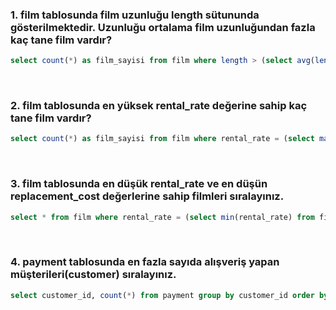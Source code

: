### 1. film tablosunda film uzunluğu length sütununda gösterilmektedir. Uzunluğu ortalama film uzunluğundan fazla kaç tane film vardır?
```sql
select count(*) as film_sayisi from film where length > (select avg(length) from film);
```
<br>

### 2. film tablosunda en yüksek rental_rate değerine sahip kaç tane film vardır?
```sql
select count(*) as film_sayisi from film where rental_rate = (select max(rental_rate) from film);
```
<br>

### 3. film tablosunda en düşük rental_rate ve en düşün replacement_cost değerlerine sahip filmleri sıralayınız.
```sql
select * from film where rental_rate = (select min(rental_rate) from film) and replacement_cost = (select min(replacement_cost) from film)
```
<br>

### 4. payment tablosunda en fazla sayıda alışveriş yapan müşterileri(customer) sıralayınız.
```sql
select customer_id, count(*) from payment group by customer_id order by count(*) desc;
```
